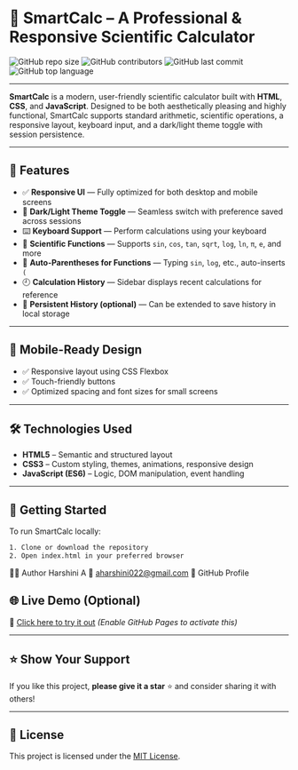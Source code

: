
# 🧠 SmartCalc – A Professional & Responsive Scientific Calculator

![GitHub repo size](https://img.shields.io/github/repo-size/Harshini-A-36/Scientific-Calculator)
![GitHub contributors](https://img.shields.io/github/contributors/Harshini-A-36/Scientific-Calculator)
![GitHub last commit](https://img.shields.io/github/last-commit/Harshini-A-36/Scientific-Calculator)
![GitHub top language](https://img.shields.io/github/languages/top/Harshini-A-36/Scientific-Calculator)

---

**SmartCalc** is a modern, user-friendly scientific calculator built with **HTML**, **CSS**, and **JavaScript**. Designed to be both aesthetically pleasing and highly functional, SmartCalc supports standard arithmetic, scientific operations, a responsive layout, keyboard input, and a dark/light theme toggle with session persistence.

---

## 🌟 Features

- ✅ **Responsive UI** — Fully optimized for both desktop and mobile screens
- 🎨 **Dark/Light Theme Toggle** — Seamless switch with preference saved across sessions
- ⌨️ **Keyboard Support** — Perform calculations using your keyboard
- 🧮 **Scientific Functions** — Supports `sin`, `cos`, `tan`, `sqrt`, `log`, `ln`, `π`, `e`, and more
- 🔁 **Auto-Parentheses for Functions** — Typing `sin`, `log`, etc., auto-inserts `(`
- 🕘 **Calculation History** — Sidebar displays recent calculations for reference
- 💾 **Persistent History (optional)** — Can be extended to save history in local storage

---

## 📱 Mobile-Ready Design

- ✅ Responsive layout using CSS Flexbox
- ✅ Touch-friendly buttons
- ✅ Optimized spacing and font sizes for small screens

---

## 🛠️ Technologies Used

- **HTML5** – Semantic and structured layout
- **CSS3** – Custom styling, themes, animations, responsive design
- **JavaScript (ES6)** – Logic, DOM manipulation, event handling

---

## 🚀 Getting Started

To run SmartCalc locally:

```bash
1. Clone or download the repository
2. Open index.html in your preferred browser
```


🧑‍💻 Author
Harshini A
📧 aharshini022@gmail.com
🔗 GitHub Profile

## 🌐 Live Demo (Optional)

🔗 [Click here to try it out](https://harshini-a-36.github.io/Scientific-Calculator/) *(Enable GitHub Pages to activate this)*

---

## ⭐️ Show Your Support

If you like this project, **please give it a star** ⭐️ and consider sharing it with others!

---

## 📄 License

This project is licensed under the [MIT License](LICENSE).
